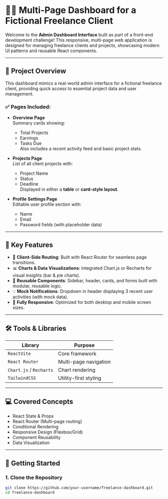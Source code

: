 # 🧑‍💻 Multi-Page Dashboard for a Fictional Freelance Client

Welcome to the **Admin Dashboard Interface** built as part of a front-end development challenge! This responsive, multi-page web application is designed for managing freelance clients and projects, showcasing modern UI patterns and reusable React components.

---

## 📌 Project Overview

This dashboard mimics a real-world admin interface for a fictional freelance client, providing quick access to essential project data and user management.

### ✅ Pages Included:

- **Overview Page**  
  Summary cards showing:
  - Total Projects
  - Earnings
  - Tasks Due  
  Also includes a recent activity feed and basic project stats.

- **Projects Page**  
  List of all client projects with:
  - Project Name
  - Status
  - Deadline  
  Displayed in either a **table** or **card-style layout**.

- **Profile Settings Page**   
  Editable user profile section with:
  - Name
  - Email
  - Password fields (with placeholder data)

---

## 🎯 Key Features

- 🧭 **Client-Side Routing**: Built with React Router for seamless page transitions.
- 📊 **Charts & Data Visualizations**: Integrated Chart.js or Recharts for visual insights (bar & pie charts).
- 🧩 **Reusable Components**: Sidebar, header, cards, and forms built with modular, reusable logic.
- 💡 **Mock Notifications**: Dropdown in header displaying 3 recent user activities (with mock data).
- 📱 **Fully Responsive**: Optimized for both desktop and mobile screen sizes.

---

## 🛠️ Tools & Libraries

| Library | Purpose |
|--------|---------|
| `ReactVite` | Core framework |
| `React Router` | Multi-page navigation |
| `Chart.js` / `Recharts` | Chart rendering |
| `TailwindCSS` | Utility-first styling |

---

## 💻 Covered Concepts

- React State & Props
- React Router (Multi-page routing)
- Conditional Rendering
- Responsive Design (Flexbox/Grid)
- Component Reusability
- Data Visualization

---

## 🚀 Getting Started

### 1. Clone the Repository
```bash
git clone https://github.com/your-username/freelance-dashboard.git
cd freelance-dashboard
